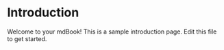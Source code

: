 # Introduction

Welcome to your mdBook! This is a sample introduction page. Edit this file to get started.
